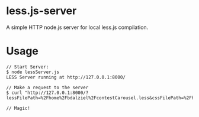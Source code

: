 less.js-server
============
A simple HTTP node.js server for local less.js compilation.

Usage
=====

    // Start Server:
    $ node lessServer.js
    LESS Server running at http://127.0.0.1:8000/

    // Make a request to the server
    $ curl "http://127.0.0.1:8000/?lessFilePath=%2Fhome%2Fbdalziel%2FcontestCarousel.less&cssFilePath=%2Fhome%2Fbdalziel%2FcontestCarousel.css&paths=%2Fhome%2Fbdalziel%2F

    // Magic!
